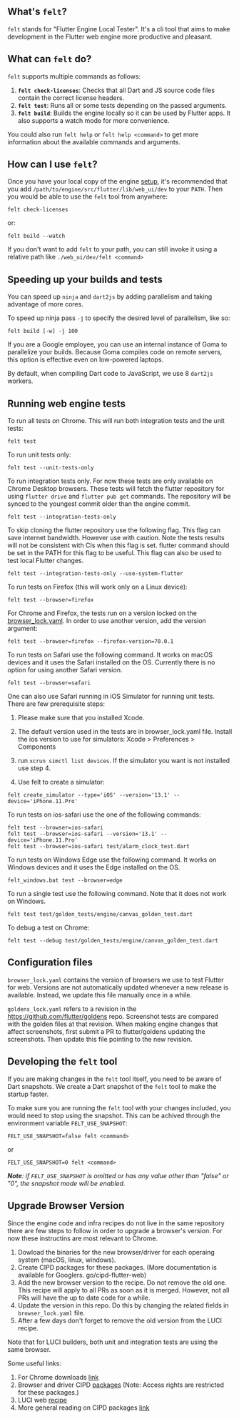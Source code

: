 ## What's `felt`?

`felt` stands for "Flutter Engine Local Tester". It's a cli tool that aims to make development in the Flutter web engine more productive and pleasant.

## What can `felt` do?

`felt` supports multiple commands as follows:

1. **`felt check-licenses`**: Checks that all Dart and JS source code files contain the correct license headers.
2. **`felt test`**: Runs all or some tests depending on the passed arguments.
3. **`felt build`**: Builds the engine locally so it can be used by Flutter apps. It also supports a watch mode for more convenience.

You could also run `felt help` or `felt help <command>` to get more information about the available commands and arguments.

## How can I use `felt`?

Once you have your local copy of the engine [setup](https://github.com/flutter/flutter/wiki/Setting-up-the-Engine-development-environment), it's recommended that you add `/path/to/engine/src/flutter/lib/web_ui/dev` to your `PATH`.
Then you would be able to use the `felt` tool from anywhere:

```
felt check-licenses
```

or:

```
felt build --watch
```

If you don't want to add `felt` to your path, you can still invoke it using a relative path like `./web_ui/dev/felt <command>`

## Speeding up your builds and tests

You can speed up `ninja` and `dart2js` by adding parallelism and taking advantage of more cores.

To speed up ninja pass `-j` to specify the desired level of parallelism, like so:

```
felt build [-w] -j 100
```

If you are a Google employee, you can use an internal instance of Goma to parallelize your builds. Because Goma compiles code on remote servers, this option is effective even on low-powered laptops.

By default, when compiling Dart code to JavaScript, we use 8 `dart2js` workers.

## Running web engine tests

To run all tests on Chrome. This will run both integration tests and the unit tests:

```
felt test
```

To run unit tests only:

```
felt test --unit-tests-only
```

To run integration tests only. For now these tests are only available on Chrome Desktop browsers. These tests will fetch the flutter repository for using `flutter drive` and `flutter pub get` commands. The repository will be synced to the youngest commit older than the engine commit.

```
felt test --integration-tests-only
```

To skip cloning the flutter repository use the following flag. This flag can save internet bandwidth. However use with caution. Note the tests results will not be consistent with CIs when this flag is set. flutter command should be set in the PATH for this flag to be useful. This flag can also be used to test local Flutter changes.

```
felt test --integration-tests-only --use-system-flutter
```

To run tests on Firefox (this will work only on a Linux device):

```
felt test --browser=firefox
```

For Chrome and Firefox, the tests run on a version locked on the [browser_lock.yaml](https://github.com/flutter/engine/blob/master/lib/web_ui/dev/browser_lock.yaml). In order to use another version, add the version argument:

```
felt test --browser=firefox --firefox-version=70.0.1
```

To run tests on Safari use the following command. It works on macOS devices and it uses the Safari installed on the OS. Currently there is no option for using another Safari version.

```
felt test --browser=safari
```

One can also use Safari running in iOS Simulator for running unit tests. There are few prerequisite steps:

1. Please make sure that you installed Xcode.

2. The default version used in the tests are in browser_lock.yaml file. Install the ios version to use for simulators: Xcode > Preferences > Components

3. run `xcrun simctl list devices`. If the simulator you want is not installed use step 4.

4. Use felt to create a simulator:

```
felt create_simulator --type='iOS' --version='13.1' --device='iPhone.11.Pro'
```

To run tests on ios-safari use the one of the following commands:

```
felt test --browser=ios-safari
felt test --browser=ios-safari --version='13.1' --device='iPhone.11.Pro'
felt test --browser=ios-safari test/alarm_clock_test.dart
```

To run tests on Windows Edge use the following command. It works on Windows devices and it uses the Edge installed on the OS.

```
felt_windows.bat test --browser=edge
```

To run a single test use the following command. Note that it does not work on Windows.

```
felt test test/golden_tests/engine/canvas_golden_test.dart
```

To debug a test on Chrome:

```
felt test --debug test/golden_tests/engine/canvas_golden_test.dart
```

## Configuration files

`browser_lock.yaml` contains the version of browsers we use to test Flutter for
web. Versions are not automatically updated whenever a new release is available.
Instead, we update this file manually once in a while.

`goldens_lock.yaml` refers to a revision in the https://github.com/flutter/goldens
repo. Screenshot tests are compared with the golden files at that revision.
When making engine changes that affect screenshots, first submit a PR to
flutter/goldens updating the screenshots. Then update this file pointing to
the new revision.

## Developing the `felt` tool

If you are making changes in the `felt` tool itself, you need to be aware of Dart snapshots. We create a Dart snapshot of the `felt` tool to make the startup faster.

To make sure you are running the `felt` tool with your changes included, you would need to stop using the snapshot. This can be achived through the environment variable `FELT_USE_SNAPSHOT`:

```
FELT_USE_SNAPSHOT=false felt <command>
```

or

```
FELT_USE_SNAPSHOT=0 felt <command>
```

_**Note**: if `FELT_USE_SNAPSHOT` is omitted or has any value other than "false" or "0", the snapshot mode will be enabled._

## Upgrade Browser Version

Since the engine code and infra recipes do not live in the same repository there are few steps to follow in order to upgrade a browser's version. For now these instructins are most relevant to Chrome.

1. Dowload the binaries for the new browser/driver for each operaing system (macOS, linux, windows).
2. Create CIPD packages for these packages. (More documentation is available for Googlers. go/cipd-flutter-web)
3. Add the new browser version to the recipe. Do not remove the old one. This recipe will apply to all PRs as soon as it is merged. However, not all PRs will have the up to date code for a while.
4. Update the version in this repo. Do this by changing the related fields in `browser_lock.yaml` file.
5. After a few days don't forget to remove the old version from the LUCI recipe.

Note that for LUCI builders, both unit and integration tests are using the same browser.

Some useful links:

1. For Chrome downloads [link](https://commondatastorage.googleapis.com/chromium-browser-snapshots/index.html)
2. Browser and driver CIPD [packages](https://chrome-infra-packages.appspot.com/p/flutter_internal) (Note: Access rights are restricted for these packages.)
3. LUCI web [recipe](https://flutter.googlesource.com/recipes/+/refs/heads/master/recipes/web_engine.py)
4. More general reading on CIPD packages [link](https://chromium.googlesource.com/chromium/src.git/+/master/docs/cipd.md#What-is-CIPD)
